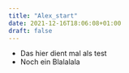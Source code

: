 ```yaml
---
title: "Alex_start"
date: 2021-12-16T18:06:08+01:00
draft: false
---
```


- Das hier dient mal als test
- Noch ein Blalalala
